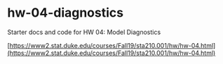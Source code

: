 # hw-04-diagnostics

Starter docs and code for HW 04: Model Diagnostics

[https://www2.stat.duke.edu/courses/Fall19/sta210.001/hw/hw-04.html](https://www2.stat.duke.edu/courses/Fall19/sta210.001/hw/hw-04.html)
